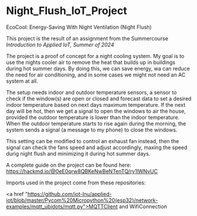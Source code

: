 # Night_Flush_IoT_Project
EcoCool: Energy-Saving With Night Ventilation (Night Flush)

This project is the result of an assignment from the Summercourse *Introduction to Applied IoT, Summer of 2024*

The project is a proof of concept for a night cooling system. My goal is to use the nights cooler air to remove the heat that builds up in buildings during hot summer days. By doing this, we can save energy, wa can reduce the need for air conditioning, and in some cases we might not need an AC system at all. 

The setup needs indoor and outdoor temperature sensors, a sensor to check if the window(s) are open or closed and forecast data to set a desired indoor temperature based on next days maximum temperature. If the next day will be hot, then we get a signal to open the windows to air the house, provided the outdoor temperature is lower than the indoor temperature. When the outdoor temperature starts to rise again during the morning, the system sends a signal (a message to my phone) to close the windows. 

This setting can be modified to control an exhaust fan instead, then the signal can check the fans speed and adjust accordingly, maxing the speed durig night flush and minimizing it during hot summer days. 

 A complete guide on the project can be found here: 
 https://hackmd.io/@0eE0qrw8QBKeNwBeNTenTQ/ry1lWNvUC

 Imports used in the project come from these repositories: 

 <a href "https://github.com/iot-lnu/applied-iot/blob/master/Pycom%20Micropython%20(esp32)/network-examples/mqtt_ubidots/mqtt.py">MQTTClient </a> and WifiConnection
 
 
